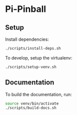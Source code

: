 # Pi-Pinball

## Setup

Install dependencies:

```bash
./scripts/install-deps.sh
```

To develop, setup the virtualenv:

```bash
./scripts/setup-venv.sh
```

## Documentation

To build the documentation, run:

```bash
source venv/bin/activate
./scripts/build-docs.sh
```
